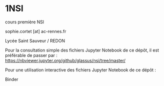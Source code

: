 # 1NSI
cours première NSI

sophie.cortet [at] ac-rennes.fr

Lycée Saint Sauveur / REDON

Pour la consultation simple des fichiers Jupyter Notebook de ce dépôt, il est préférable de passer par : https://nbviewer.jupyter.org/github/glassus/nsi/tree/master/

Pour une utilisation interactive des fichiers Jupyter Notebook de ce dépôt :

Binder
